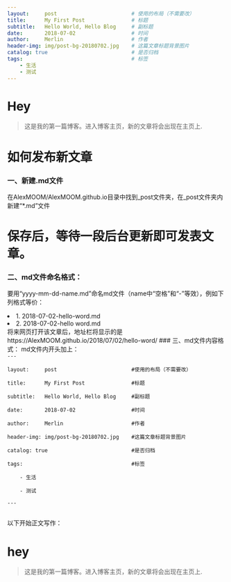 ```yaml
---
layout:     post   				    	# 使用的布局（不需要改）
title:      My First Post 				# 标题 
subtitle:   Hello World, Hello Blog 	# 副标题
date:       2018-07-02 					# 时间
author:     Merlin 						# 作者
header-img: img/post-bg-20180702.jpg 	# 这篇文章标题背景图片
catalog: true 							# 是否归档
tags:									# 标签
    - 生活
    - 测试
---
```


# Hey
>这是我的第一篇博客。进入博客主页，新的文章将会出现在主页上.

# 如何发布新文章
### 一、新建.md文件
在AlexMOOM/AlexMOOM.github.io目录中找到_post文件夹，在_post文件夹内新建“*.md”文件
# 保存后，等待一段后台更新即可发表文章。
### 二、md文件命名格式：
要用“yyyy-mm-dd-name.md”命名md文件（name中“空格”和“-”等效），例如下列格式等价：
<li>1. 2018-07-02-hello-word.md</li>
<li>2. 2018-07-02-hello word.md</li>
将来网页打开该文章后，地址栏将显示的是https://AlexMOOM.github.io/2018/07/02/hello-word/
### 三、md文件内容格式：
md文件内开头加上：

<code>
---<br>
layout:     post   				    	#使用的布局（不需要改）<br>
title:      My First Post 				#标题 <br>
subtitle:   Hello World, Hello Blog 	#副标题<br>
date:       2018-07-02 					#时间<br>
author:     Merlin 						#作者<br>
header-img: img/post-bg-20180702.jpg 	#这篇文章标题背景图片<br>
catalog: true 							#是否归档<br>
tags:									#标签<br>
    - 生活<br>
    - 测试<br>
---<br>
</code>

以下开始正文写作：
# hey<br>
>这是我的第一篇博客。进入博客主页，新的文章将会出现在主页上.
